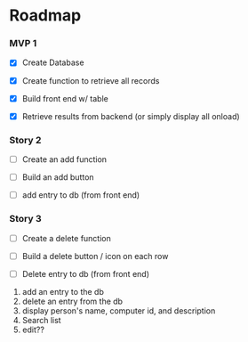 # Roadmap


###  MVP 1

- [x] Create Database
- [x] Create function to retrieve all records
- [x] Build front end w/ table
- [x] Retrieve results from backend (or simply display all onload)


### Story 2

- [ ] Create an add function
- [ ] Build an add button
- [ ] add entry to db (from front end)


### Story 3
- [ ] Create a delete function
- [ ] Build a delete button / icon on each row
- [ ] Delete entry to db (from front end)



1. add an entry to the db
2. delete an entry from the db
3. display person's name, computer id, and description
4. Search list
5. edit??